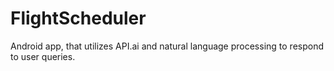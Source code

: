 # FlightScheduler
Android app, that utilizes API.ai and natural language processing to respond to user queries.
